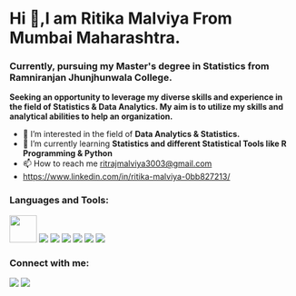 
<h1 align="left">Hi 👋,I am Ritika Malviya From Mumbai Maharashtra.</h1>
<h3 align="left">Currently, pursuing my Master's degree in Statistics from Ramniranjan Jhunjhunwala College.</h3>

**Seeking an opportunity to leverage my diverse skills and experience in the field of Statistics & Data Analytics. My aim is to utilize my skills and analytical abilities to help an organization.**

- 👀 I’m interested in the field of **Data Analytics & Statistics.**
- 🌱 I’m currently learning **Statistics and different Statistical Tools like R Programming & Python**
- 📫 How to reach me ritrajmalviya3003@gmail.com
- https://www.linkedin.com/in/ritika-malviya-0bb827213/


<h3 align="left">Languages and Tools:</h3>

<a href="https://www.rstudio.com/products/rstudio/download" target="_blank"> <img src="https://cdn.icon-icons.com/icons2/277/PNG/128/RStudio_30177.png" width='48' height=48></a>
<a href="https://www.python.org" target="_blank"> <img src="https://img.icons8.com/color/48/000000/python--v1.png"></a>
<a href="https://www.mysql.com" target="_blank"> <img src="https://img.icons8.com/fluency/48/000000/mysql-logo.png"></a>
<a href="https://datastudio.google.com/" target="_blank"> <img src="https://user-images.githubusercontent.com/103213849/192472688-5deb8e2a-db53-4bb3-a536-6ee90ff95c09.png"></a>
<a href="https://powerbi.microsoft.com/" target="_blank"> <img src="https://img.icons8.com/color/48/000000/power-bi.png"></a>
<a href="https://hadoop.apache.org/" target="_blank"> <img src="https://img.icons8.com/color/48/000000/hadoop-distributed-file-system.png"></a>
<a href="https://docs.microsoft.com/en-us/sql/ssms/download-sql-server-management-studio-ssms?view=sql-server-ver15" target="_blank"><img src="https://img.icons8.com/color/48/000000/microsoft-sql-server.png"/></a>


<h3 align="left">Connect with me:</h3>
<p align="left">
<a href="https://www.linkedin.com/in/ritika-malviya-0bb827213"><img src="https://img.icons8.com/fluency/48/000000/linkedin.png"></a>
<a href="https://github.com/ritika-malviya"><img src="https://img.icons8.com/color-glass/48/000000/github.png"></a>
</p>

